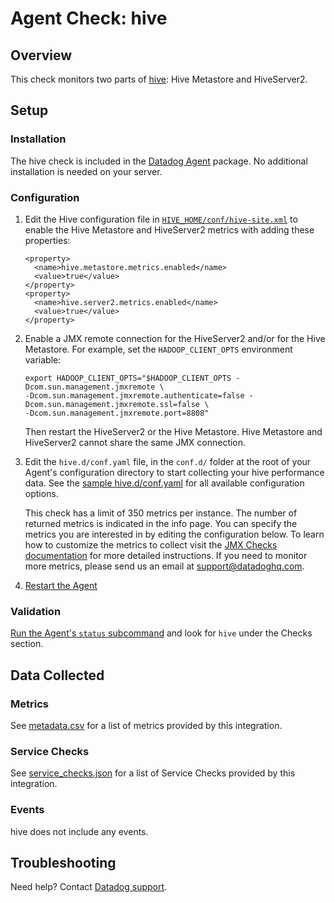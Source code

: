 # Agent Check: hive

## Overview

This check monitors two parts of [hive][1]: Hive Metastore and HiveServer2.

## Setup

### Installation

The hive check is included in the [Datadog Agent][2] package.
No additional installation is needed on your server.

### Configuration

1. Edit the Hive configuration file in [`HIVE_HOME/conf/hive-site.xml`][3] to enable the Hive Metastore and HiveServer2 metrics with adding these properties:
    ```
    <property>
      <name>hive.metastore.metrics.enabled</name>
      <value>true</value>
    </property>
    <property>
      <name>hive.server2.metrics.enabled</name>
      <value>true</value>
    </property>
    ```
2. Enable a JMX remote connection for the HiveServer2 and/or for the Hive Metastore. For example, set the `HADOOP_CLIENT_OPTS` environment variable:
    ```
    export HADOOP_CLIENT_OPTS="$HADOOP_CLIENT_OPTS -Dcom.sun.management.jmxremote \
    -Dcom.sun.management.jmxremote.authenticate=false -Dcom.sun.management.jmxremote.ssl=false \
    -Dcom.sun.management.jmxremote.port=8808"
    ```
    Then restart the HiveServer2 or the Hive Metastore. Hive Metastore and HiveServer2 cannot share the same JMX connection.

3. Edit the `hive.d/conf.yaml` file, in the `conf.d/` folder at the root of your
   Agent's configuration directory to start collecting your hive performance data.
   See the [sample hive.d/conf.yaml][2] for all available configuration options.

   This check has a limit of 350 metrics per instance. The number of returned metrics is indicated in the info page.
   You can specify the metrics you are interested in by editing the configuration below.
   To learn how to customize the metrics to collect visit the [JMX Checks documentation][4] for more detailed instructions.
   If you need to monitor more metrics, please send us an email at support@datadoghq.com.

4. [Restart the Agent][5]

### Validation

[Run the Agent's `status` subcommand][6] and look for `hive` under the Checks section.

## Data Collected

### Metrics

See [metadata.csv][7] for a list of metrics provided by this integration.

### Service Checks

See [service_checks.json][9] for a list of Service Checks provided by this integration.

### Events

hive does not include any events.

## Troubleshooting

Need help? Contact [Datadog support][8].


[1]: https://cwiki.apache.org/confluence/display/Hive/Home
[2]: https://github.com/DataDog/integrations-core/blob/master/hive/datadog_checks/hive/data/conf.yaml.example
[3]: https://cwiki.apache.org/confluence/display/Hive/Configuration+Properties#ConfigurationProperties-Metrics
[4]: https://docs.datadoghq.com/integrations/java
[5]: https://docs.datadoghq.com/agent/guide/agent-commands/?tab=agentv6#start-stop-and-restart-the-agent
[6]: https://docs.datadoghq.com/agent/guide/agent-commands/?tab=agentv6#agent-status-and-information
[7]: https://github.com/DataDog/integrations-core/blob/master/hive/metadata.csv
[8]: https://docs.datadoghq.com/help
[9]: https://github.com/DataDog/integrations-core/blob/master/hive/assets/service_checks.json
